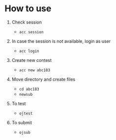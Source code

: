 # How to use
1. Check session
    - `acc session`

2. In case the session is not available, login as user
    - `acc login`

3. Create new contest
    - `acc new abc183`

4. Move directory and create files
    - `cd abc183`
    - `newsub`

5. To test 
    - `ojtest`

6. To submit
    - `ojsub` 
